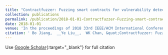 ```yaml
---
title: "Contractfuzzer: Fuzzing smart contracts for vulnerability detection"
collection: publications
permalink: /publication/2018-01-01-Contractfuzzer-Fuzzing-smart-contracts-for-vulnerability-detection
date: 2018-01-01
venue: 'In the proceedings of 2018 33rd IEEE/ACM International Conference on Automated Software Engineering (ASE)'
citation: ' Bo Jiang,  __Ye Liu__,  WK Chan, &quot;Contractfuzzer: Fuzzing smart contracts for vulnerability detection.&quot; In the proceedings of 2018 33rd IEEE/ACM International Conference on Automated Software Engineering (ASE), 2018.'
---
```

Use [Google Scholar](https://scholar.google.com/scholar?q=Contractfuzzer:+Fuzzing+smart+contracts+for+vulnerability+detection){:target="_blank"} for full citation